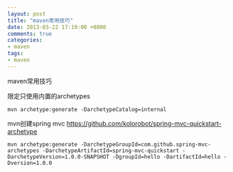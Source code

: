 ```yaml
---
layout: post
title: "maven常用技巧"
date: 2013-03-22 17:19:00 +0800
comments: true
categories:
- maven
tags:
- maven
---
```


maven常用技巧

限定只使用内置的archetypes
```
mvn archetype:generate -DarchetypeCatalog=internal
```  


mvn创建spring mvc 
https://github.com/kolorobot/spring-mvc-quickstart-archetype

```
mvn archetype:generate -DarchetypeGroupId=com.github.spring-mvc-archetypes -DarchetypeArtifactId=spring-mvc-quickstart -DarchetypeVersion=1.0.0-SNAPSHOT -DgroupId=hello -DartifactId=hello -Dversion=1.0.0
```






